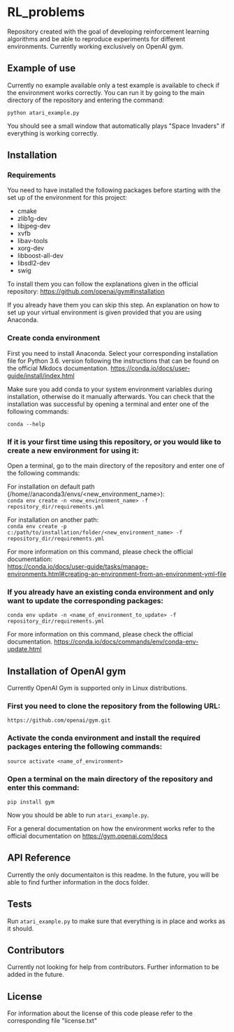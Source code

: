 # RL_problems

Repository created with the goal of developing reinforcement learning algorithms and be able to reproduce 
experiments for different environments. Currently working exclusively on OpenAI gym.

## Example of use
Currently no example available only a test example is available to check if the environment works correctly. You can run
it by going to the main directory of the repository and entering the command:

`python atari_example.py`

You should see a small window that automatically plays "Space Invaders" if everything is working correctly.

## Installation

### Requirements
You need to have installed the following packages before starting with the set up of the environment for this project:
- cmake
- zlib1g-dev
- libjpeg-dev
- xvfb
- libav-tools
- xorg-dev
- libboost-all-dev
- libsdl2-dev
- swig

To install them you can follow the explanations given in the official repository:
https://github.com/openai/gym#installation

If you already have them you can skip this step. An explanation on how to set up your virtual environment is given
provided that you are using Anaconda.

### Create conda environment

First you need to install Anaconda. Select your corresponding installation file for Python 3.6. version following 
the instructions that can be found on the official Mkdocs documentation.
https://conda.io/docs/user-guide/install/index.html

Make sure you add conda to your system environment variables during installation, otherwise do it manually afterwards.
You can check that the installation was successful by opening a terminal and enter one of the following commands:

```
conda --help
```

### If it is your first time using this repository, or you would like to create a new environment for using it:

Open a terminal, go to the main directory of the repository and enter one of the following commands:

For installation on default path (/home/<username>/anaconda3/envs/<new_environment_name>):  
`conda env create -n <new_environment_name> -f repository_dir/requirements.yml`

For installation on another path:  
`conda env create -p c:/path/to/installation/folder/<new_environment_name> -f repository_dir/requirements.yml`

For more information on this command, please check the official documentation:  
https://conda.io/docs/user-guide/tasks/manage-environments.html#creating-an-environment-from-an-environment-yml-file

### If you already have an existing conda environment and only want to update the corresponding packages:

`conda env update -n <name_of_environment_to_update> -f repository_dir/requirements.yml`

For more information on this command, please check the official documentation.
https://conda.io/docs/commands/env/conda-env-update.html

## Installation of OpenAI gym

Currently OpenAI Gym is supported only in Linux distributions.

### First you need to clone the repository from the following URL:

`https://github.com/openai/gym.git`

### Activate the conda environment and install the required packages entering the following commands:

`source activate <name_of_environment>`

### Open a terminal on the main directory of the repository and enter this command:

`pip install gym`

Now you should be able to run `atari_example.py`.

For a general documentation on how the environment works refer to the official documentation on
https://gym.openai.com/docs

## API Reference

Currently the only documentaiton is this readme. In the future, you will be able to find further information in the docs folder.

## Tests

Run `atari_example.py` to make sure that everything is in place and works as it should.

## Contributors

Currently not looking for help from contributors. Further information to be added in the future.

## License

For information about the license of this code please refer to the corresponding file "license.txt"
